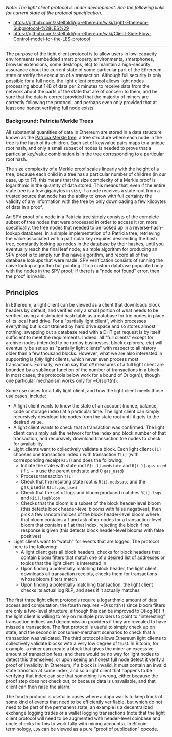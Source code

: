_Note: The light client protocol is under development. See the following links for current state of the protocol specification._

* https://github.com/zsfelfoldi/go-ethereum/wiki/Light-Ethereum-Subprotocol-%28LES%29
* https://github.com/zsfelfoldi/go-ethereum/wiki/Client-Side-Flow-Control-model-for-the-LES-protocol

***


The purpose of the light client protocol is to allow users in low-capacity environments (embedded smart property environments, smartphones, browser extensions, some desktops, etc) to maintain a high-security assurance about the current state of some particular part of the Ethereum state or verify the execution of a transaction. Although full security is only possible for a full node, the light client protocol allows light nodes processing about 1KB of data per 2 minutes to receive data from the network about the parts of the state that are of concern to them, and be sure that the data is correct  provided that the majority of miners are correctly following the protocol, and perhaps even only provided that at least one honest verifying full node exists.

### Background: Patricia Merkle Trees

All substantial quantities of data in Ethereum are stored in a data structure known as the [Patricia Merkle tree](https://github.com/ethereum/wiki/wiki/%5BEnglish%5D-Patricia-Tree), a tree structure where each node in the tree is the hash of its children. Each set of key/value pairs maps to a unique root hash, and only a small subset of nodes is needed to prove that a particular key/value combination is in the tree corresponding to a particular root hash.

The size complexity of a Merkle proof scales linearly with the height of a tree; because each child in a tree has a particular number of children (in our case, up to 17), this means that the size complexity of a Merkle proof is logarithmic in the quantity of data stored. This means that, even if the entire state tree is a few gigabytes in size, if a node receives a state root from a trusted source that node has the ability to know with full certainty the validity of any information with the tree by only downloading a few kilobytes of data in a proof.

An SPV proof of a node in a Patricia tree simply consists of the complete subset of tree nodes that were processed in order to access it (or, more specifically, the tree nodes that needed to be looked up in a reverse-hash-lookup database). In a simple implementation of a Patricia tree, retrieving the value associated with a particular key requires descending the hash tree, constantly looking up nodes in the database by their hashes, until you eventually reach the final leaf node; a simple algorithm for producing an SPV proof is to simply run this naive algorithm, and record all of the database lookups that were made. SPV verification consists of running the naive lookup algorithm but pointing it to a custom database populated only with the nodes in the SPV proof; if there is a "node not found" error, then the proof is invalid. 

## Principles

In Ethereum, a light client can be viewed as a client that downloads block headers by default, and verifies only a small portion of what needs to be verified, using a distributed hash table as a database for trie nodes in place of its local hard drive. For a "partially light client", which processes everything but is constrained by hard drive space and so stores almost nothing, swapping out a database read with a DHT get request is by itself sufficient to meet the requirements. Indeed, all "full clients" except for archive nodes (intended to be run by businesses, block explorers, etc) will eventually be set up as "partially light clients" with respect to all history older than a few thousand blocks. However, what we are also interested in supporting is _fully_ light clients, which never even process most transactions. Formally, we can say that _all_ measures of a full light client are bounded by a sublinear function of the number of transactions in a block - in most cases, the protocols below work for a bound of O(log(n)), though one particular mechanism works only for ~O(sqrt(n)).

Some use cases for a fully light client, and how the light client meets those use cases, include:

* A light client wants to know the state of an account (nonce, balance, code or storage index) at a particular time. The light client can simply recursively download trie nodes from the state root until it gets to the desired value.
* A light client wants to check that a transaction was confirmed. The light client can simply ask the network for the index and block number of that transaction, and recursively download transaction trie nodes to check for availability.
* Light clients want to collectively validate a block. Each light client `C[i]` chooses one transaction index `i` with transaction `T[i]` (with corresponding receipt `R[i]`) and does the following:
    * Initiate the state with state root `R[i-1].medstate` and `R[i-1].gas_used` (if `i = 0` use the parent endstate and 0 `gas_used`)
    * Process transaction `T[i]`
    * Check that the resulting state root is `R[i].medstate` and the gas_used is `R[i].gas_used`
    * Check that the set of logs and bloom produced matches `R[i].logs` and `R[i].logbloom`
    * Checks that the bloom is a subset of the block header-level bloom (this detects block header-level blooms with false negatives); then pick a few random indices of the block header-level bloom where that bloom contains a 1 and ask other nodes for a transaction-level bloom that contains a 1 at that index, rejecting the block if no response is given (this detects block header-level blooms with false positives)
* Light clients want to "watch" for events that are logged. The protocol here is the following:
    * A light client gets all block headers, checks for block headers that contain bloom filters that match one of a desired list of addresses or topics that the light client is interested in
    * Upon finding a potentially matching block header, the light client downloads all transaction receipts, checks them for transactions whose bloom filters match
    * Upon finding a potentially matching transaction, the light client checks its actual log RLP, and sees if it actually matches

The first three light client protocols require a logarithmic amount of data access and computation; the fourth requires ~O(sqrt(N)) since bloom filters are only a two-level structure, although this can be improved to O(log(N)) if the light client is willing to rely on multiple providers to point to "interesting" transaction indices and decommission providers if they are revealed to have missed a transaction. The first protocol is useful to simply check up on state, and the second in consumer-merchant scenarios to check that a transaction was validated. The third protocol allows Ethereum light clients to collectively validate blocks with a very low degree of trust. In Bitcoin, for example, a miner can create a block that gives the miner an excessive amount of transaction fees, and there would be no way for light nodes to detect this themselves, or upon seeing an honest full node detect it verify a proof of invalidity. In Ethereum, if a block is invalid, it must contain an invalid state transition at some index, and so a light client that happens to be verifying that index can see that something is wrong, either because the proof step does not check out, or because data is unavailable, and that client can then raise the alarm.

The fourth protocol is useful in cases where a dapp wants to keep track of some kind of events that need to be efficiently verifiable, but which do not need to be part of the permanent state; an example is a decentralized exchange logging trades or a wallet logging transactions (note that the light client protocol will need to be augmented with header-level coinbase and uncle checks for this to work fully with mining accounts). In Bitcoin terminology, `LOG` can be viewed as a pure "proof of publication" opcode.